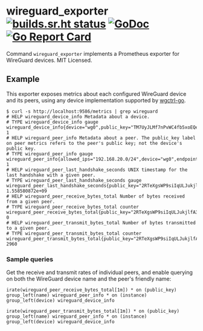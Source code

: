 # wireguard_exporter [![builds.sr.ht status](https://builds.sr.ht/~mdlayher/wireguard_exporter.svg)](https://builds.sr.ht/~mdlayher/wireguard_exporter?) [![GoDoc](https://godoc.org/github.com/mdlayher/wireguard_exporter?status.svg)](https://godoc.org/github.com/mdlayher/wireguard_exporter) [![Go Report Card](https://goreportcard.com/badge/github.com/mdlayher/wireguard_exporter)](https://goreportcard.com/report/github.com/mdlayher/wireguard_exporter)

Command `wireguard_exporter` implements a Prometheus exporter for WireGuard
devices. MIT Licensed.

## Example

This exporter exposes metrics about each configured WireGuard device and its
peers, using any device implementation supported by [wgctrl-go](https://github.com/WireGuard/wgctrl-go).

```text
$ curl -s http://localhost:9586/metrics | grep wireguard
# HELP wireguard_device_info Metadata about a device.
# TYPE wireguard_device_info gauge
wireguard_device_info{device="wg0",public_key="TM7UyJLMf7nPvWC4fb5xoEQedgQ9RwyyEaWGk1Zrow4="} 1
# HELP wireguard_peer_info Metadata about a peer. The public_key label on peer metrics refers to the peer's public key; not the device's public key.
# TYPE wireguard_peer_info gauge
wireguard_peer_info{allowed_ips="192.168.20.0/24",device="wg0",endpoint="192.168.1.150:51820",name="example",public_key="2RTeXgsWP9siIqULJukjlfA3SRYA3R6YsVnJ5GUzu3o="} 1
# HELP wireguard_peer_last_handshake_seconds UNIX timestamp for the last handshake with a given peer.
# TYPE wireguard_peer_last_handshake_seconds gauge
wireguard_peer_last_handshake_seconds{public_key="2RTeXgsWP9siIqULJukjlfA3SRYA3R6YsVnJ5GUzu3o="} 1.558580872e+09
# HELP wireguard_peer_receive_bytes_total Number of bytes received from a given peer.
# TYPE wireguard_peer_receive_bytes_total counter
wireguard_peer_receive_bytes_total{public_key="2RTeXgsWP9siIqULJukjlfA3SRYA3R6YsVnJ5GUzu3o="} 0
# HELP wireguard_peer_transmit_bytes_total Number of bytes transmitted to a given peer.
# TYPE wireguard_peer_transmit_bytes_total counter
wireguard_peer_transmit_bytes_total{public_key="2RTeXgsWP9siIqULJukjlfA3SRYA3R6YsVnJ5GUzu3o="} 2960
```

### Sample queries

Get the receive and transmit rates of individual peers, and enable querying on
both the WireGuard device name and the peer's friendly name:

```
irate(wireguard_peer_receive_bytes_total[1m]) * on (public_key) group_left(name) wireguard_peer_info * on (instance) group_left(device) wireguard_device_info
```
```
irate(wireguard_peer_transmit_bytes_total[1m]) * on (public_key) group_left(name) wireguard_peer_info * on (instance) group_left(device) wireguard_device_info
```
